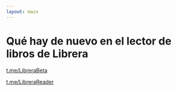 ```yaml
---
layout: main
---
```


# Qué hay de nuevo en el lector de libros de Librera

[t.me/LibreraBeta ](https://t.me/LibreraBeta) 

[t.me/LibreraReader ](https://t.me/LibreraReader) 

    
